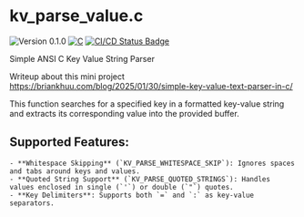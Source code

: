 # kv_parse_value.c

<versionBadge>![Version 0.1.0](https://img.shields.io/badge/version-0.1.0-blue.svg)</versionBadge>
[![C](https://img.shields.io/badge/Language-C-blue.svg)](https://en.wikipedia.org/wiki/C_(programming_language))
[![CI/CD Status Badge](https://github.com/mofosyne/kv_parse_value.c/actions/workflows/c-cpp.yml/badge.svg)](https://github.com/mofosyne/kv_parse_value/actions)

Simple ANSI C Key Value String Parser

Writeup about this mini project <https://briankhuu.com/blog/2025/01/30/simple-key-value-text-parser-in-c/>

This function searches for a specified key in a formatted key-value string
and extracts its corresponding value into the provided buffer.
## Supported Features:
    - **Whitespace Skipping** (`KV_PARSE_WHITESPACE_SKIP`): Ignores spaces and tabs around keys and values.
    - **Quoted String Support** (`KV_PARSE_QUOTED_STRINGS`): Handles values enclosed in single (`'`) or double (`"`) quotes.
    - **Key Delimiters**: Supports both `=` and `:` as key-value separators.
